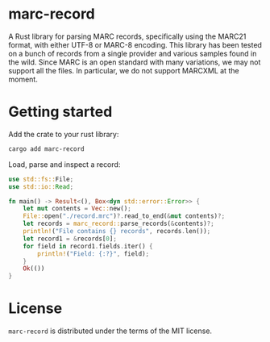 marc-record
===========

A Rust library for parsing MARC records, specifically using the MARC21 format, with either
UTF-8 or MARC-8 encoding. This library has been tested on a bunch of records from a single provider and various samples found in the wild.
Since MARC is an open standard with many variations, we may not support all the files. In particular, we do not
support MARCXML at the moment.

Getting started
===============

Add the crate to your rust library:

```sh
cargo add marc-record
```

Load, parse and inspect a record:
```rust
use std::fs::File;
use std::io::Read;

fn main() -> Result<(), Box<dyn std::error::Error>> {
    let mut contents = Vec::new();
    File::open("./record.mrc")?.read_to_end(&mut contents)?;
    let records = marc_record::parse_records(&contents)?;
    println!("File contains {} records", records.len());
    let record1 = &records[0];
    for field in record1.fields.iter() {
        println!("Field: {:?}", field);
    }
    Ok(())
}
```

License
=======

`marc-record` is distributed under the terms of the MIT license.
